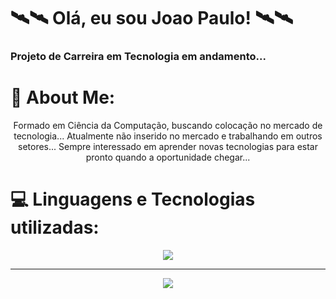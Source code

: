 # 🛰🛰 Olá, eu sou Joao Paulo! 🛰🛰

<h3> Projeto de Carreira em Tecnologia em andamento...</h3>

# 💫 About Me:

<div align="center">
Formado em Ciência da Computação, buscando colocação no mercado de tecnologia... Atualmente não inserido no mercado e trabalhando em outros setores... Sempre interessado em aprender novas tecnologias para estar pronto quando a oportunidade chegar...
</div>

# 💻 Linguagens e Tecnologias utilizadas:

<div align="center">
  <img src="https://skillicons.dev/icons?i=python,java,c,php,html,css,js,react,mysql" />
</div>

<hr/>

<div align="center">
  <a href="https://www.linkedin.com/in/jo%C3%A3o-paulo-bento-2a1592337/" target="_blank">
    <img src="https://img.shields.io/badge/LinkedIn-0077B5?style=for-the-badge&logo=linkedin&logoColor=white" />
  </a>
  </div>
